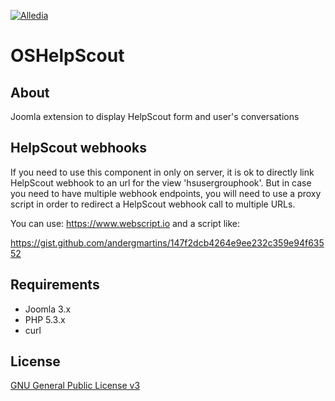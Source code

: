 [![Alledia](https://www.alledia.com/images/logo_circle_small.png)](https://www.alledia.com)

# OSHelpScout

## About

Joomla extension to display HelpScout form and user's conversations

## HelpScout webhooks
If you need to use this component in only on server, it is ok to directly link HelpScout webhook to an url for the
view 'hsusergrouphook'.
But in case you need to have multiple webhook endpoints, you will need to use a proxy script in order to
redirect a HelpScout webhook call to multiple URLs.

You can use: https://www.webscript.io and a script like:

https://gist.github.com/andergmartins/147f2dcb4264e9ee232c359e94f63552

## Requirements

* Joomla 3.x
* PHP 5.3.x
* curl

## License

[GNU General Public License v3](http://www.gnu.org/copyleft/gpl.html)
